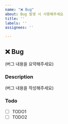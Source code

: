 ```yaml
---
name: "❌ Bug"
about: Bug 발생 시 사용해주세요
title: ''
labels: ''
assignees: ''

---
```


## ❌ Bug
(버그 내용을 요약해주세요)

### Description
(버그 내용을 작성해주세요)

### Todo
- [ ] TODO1
- [ ] TODO2